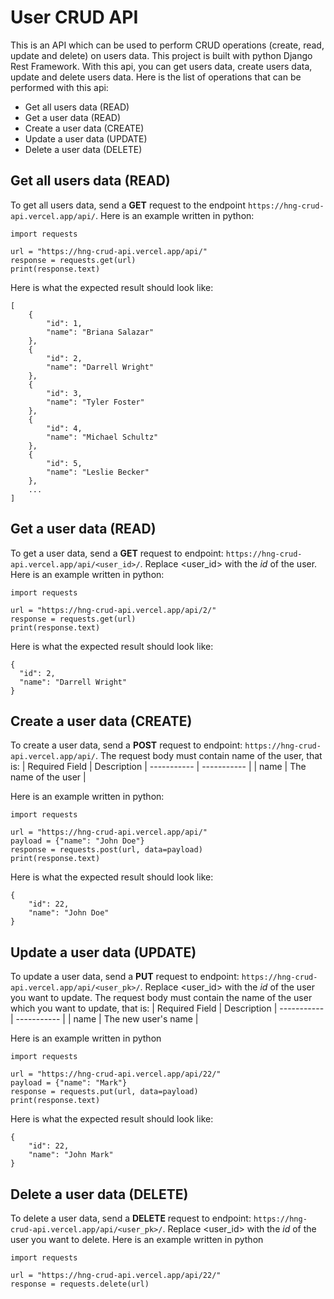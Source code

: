 # User CRUD API
This is an API which can be used to perform CRUD operations (create, read, update and delete) on users data.
This project is built with python Django Rest Framework.
With this api, you can get users data, create users data, update and delete users data.
Here is the list of operations that can be performed with this api:
- Get all users data (READ)
- Get a user data (READ)
- Create a user data (CREATE)
- Update a user data (UPDATE)
- Delete a user data (DELETE)

## Get all users data (READ)
To get all users data, send a **GET** request to the endpoint `https://hng-crud-api.vercel.app/api/`.
Here is an example written in python:
```
import requests

url = "https://hng-crud-api.vercel.app/api/"
response = requests.get(url)
print(response.text)
```
Here is what the expected result should look like:
```
[
    {
        "id": 1,
        "name": "Briana Salazar"
    },
    {
        "id": 2,
        "name": "Darrell Wright"
    },
    {
        "id": 3,
        "name": "Tyler Foster"
    },
    {
        "id": 4,
        "name": "Michael Schultz"
    },
    {
        "id": 5,
        "name": "Leslie Becker"
    },
    ...
]
```
## Get a user data (READ)
To get a user data, send a **GET** request to endpoint: `https://hng-crud-api.vercel.app/api/<user_id>/`. Replace <user_id> with the *id* of the user.
Here is an example written in python:
```
import requests

url = "https://hng-crud-api.vercel.app/api/2/"
response = requests.get(url)
print(response.text)

```
Here is what the expected result should look like:
```
{
  "id": 2,
  "name": "Darrell Wright"
}
```
## Create a user data (CREATE)
To create a user data, send a **POST** request to endpoint: `https://hng-crud-api.vercel.app/api/`.
The request body must contain name of the user, that is:
| Required Field | Description
| ----------- | ----------- |
| name | The name of the user |

Here is an example written in python:
```
import requests

url = "https://hng-crud-api.vercel.app/api/"
payload = {"name": "John Doe"}
response = requests.post(url, data=payload)
print(response.text)
```
Here is what the expected result should look like:
```
{
    "id": 22,
    "name": "John Doe"
}
```
## Update a user data (UPDATE)
To update a user data, send a **PUT** request to endpoint: `https://hng-crud-api.vercel.app/api/<user_pk>/`. Replace <user_id> with the *id* of the user you want to update.
The request body must contain the name of the user which you want to update, that is:
| Required Field | Description
| ----------- | ----------- |
| name | The new user's name |

Here is an example written in python
```
import requests

url = "https://hng-crud-api.vercel.app/api/22/"
payload = {"name": "Mark"}
response = requests.put(url, data=payload)
print(response.text)
```
Here is what the expected result should look like:
```
{
    "id": 22,
    "name": "John Mark"
}
```
## Delete a user data (DELETE)
To delete a user data, send a **DELETE** request to endpoint: `https://hng-crud-api.vercel.app/api/<user_pk>/`. Replace <user_id> with the *id* of the user you want to delete.
Here is an example written in python
```
import requests

url = "https://hng-crud-api.vercel.app/api/22/"
response = requests.delete(url)
```
